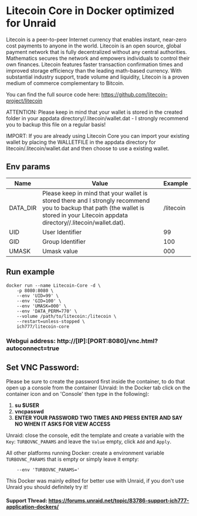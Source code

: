 # Litecoin Core in Docker optimized for Unraid
Litecoin is a peer-to-peer Internet currency that enables instant, near-zero cost payments to anyone in the world. Litecoin is an open source, global payment network that is fully decentralized without any central authorities. Mathematics secures the network and empowers individuals to control their own finances. Litecoin features faster transaction confirmation times and improved storage efficiency than the leading math-based currency. With substantial industry support, trade volume and liquidity, Litecoin is a proven medium of commerce complementary to Bitcoin.

You can find the full source code here: https://github.com/litecoin-project/litecoin

ATTENTION: Please keep in mind that your wallet is stored in the created folder in your appdata directory//.litecoin/wallet.dat - I strongly recommend you to backup this file on a regular basis!

IMPORT: If you are already using Litecoin Core you can import your existing wallet by placing the WALLETFILE in the appdata directory for litecoin/.litecoin/wallet.dat and then choose to use a existing wallet.

## Env params
| Name | Value | Example |
| --- | --- | --- |
| DATA_DIR | Please keep in mind that your wallet is stored there and I strongly recommend you to backup that path (the wallet is stored in your Litecoin appdata directory//.litecoin/wallet.dat). | /litecoin |
| UID | User Identifier | 99 |
| GID | Group Identifier | 100 |
| UMASK | Umask value | 000 |

## Run example
```
docker run --name Litecoin-Core -d \
	-p 8080:8080 \
	--env 'UID=99' \
	--env 'GID=100' \
	--env 'UMASK=000' \
	--env 'DATA_PERM=770' \
	--volume /path/to/litecoin:/litecoin \
    --restart=unless-stopped \
	ich777/litecoin-core
```
### Webgui address: http://[IP]:[PORT:8080]/vnc.html?autoconnect=true

## Set VNC Password:
 Please be sure to create the password first inside the container, to do that open up a console from the container (Unraid: In the Docker tab click on the container icon and on 'Console' then type in the following):

1) **su $USER**
2) **vncpasswd**
3) **ENTER YOUR PASSWORD TWO TIMES AND PRESS ENTER AND SAY NO WHEN IT ASKS FOR VIEW ACCESS**

Unraid: close the console, edit the template and create a variable with the `Key`: `TURBOVNC_PARAMS` and leave the `Value` empty, click `Add` and `Apply`.

All other platforms running Docker: create a environment variable `TURBOVNC_PARAMS` that is empty or simply leave it empty:
```
    --env 'TURBOVNC_PARAMS='
```

This Docker was mainly edited for better use with Unraid, if you don't use Unraid you should definitely try it!

#### Support Thread: https://forums.unraid.net/topic/83786-support-ich777-application-dockers/